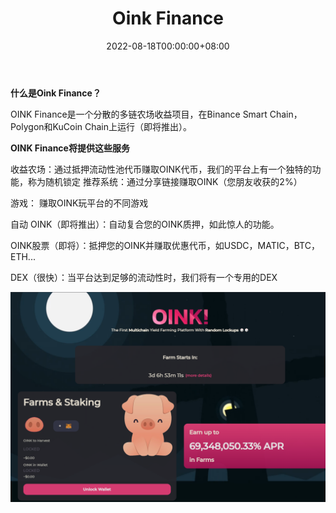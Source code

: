 ﻿---
title: "Oink Finance"
description: "首个具有随机锁定🎲🎲功能的多链收益农业平台"
date: 2022-08-18T00:00:00+08:00
lastmod: 2022-08-18T00:00:00+08:00
draft: false
authors: ["june"]
featuredImage: "oink-finance.png"
tags: ["DeFi","Oink Finance"]
categories: ["nfts"]
nfts: ["DeFi"]
blockchain: "BSC"
website: "https://oinkdefi.gitbook.io/oink-finance/"
twitter: ""
discord: ""
telegram: ""
github: ""
youtube: ""
twitch: ""
facebook: ""
instagram: ""
reddit: ""
medium: ""
steam: ""
gitbook: ""
googleplay: ""
appstore: ""
status: "Live"
weight: 
lightgallery: true
toc: true
pinned: false
recommend: false
recommend1: false
---

**什么是Oink Finance？**

OINK Finance是一个分散的多链农场收益项目，在Binance Smart Chain，Polygon和KuCoin Chain上运行（即将推出）。

**OINK Finance将提供这些服务**

收益农场：通过抵押流动性池代币赚取OINK代币，我们的平台上有一个独特的功能，称为随机锁定
推荐系统：通过分享链接赚取OINK（您朋友收获的2%）

游戏： 赚取OINK玩平台的不同游戏

自动 OINK（即将推出）：自动复合您的OINK质押，如此惊人的功能。

OINK股票（即将）：抵押您的OINK并赚取优惠代币，如USDC，MATIC，BTC，ETH...

DEX（很快）：当平台达到足够的流动性时，我们将有一个专用的DEX

![img](44.png)

